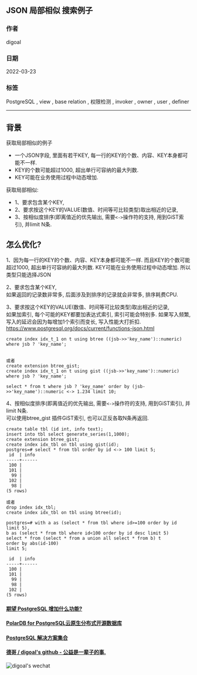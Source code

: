 ## JSON 局部相似 搜索例子   
      
### 作者              
digoal              
              
### 日期              
2022-03-23             
              
### 标签              
PostgreSQL , view , base relation , 权限检测 , invoker , owner , user , definer          
              
----              
              
## 背景         
  
获取局部相似的例子   
  
- 一个JSON字段, 里面有若干KEY, 每一行的KEY的个数、内容、KEY本身都可能不一样.   
- KEY的个数可能超过1000, 超出单行可容纳的最大列数.   
- KEY可能在业务使用过程中动态增加.    
  
获取局部相似:   
- 1、要求包含某个KEY,   
- 2、要求按这个KEY的VALUE(数值、时间等可比较类型)取出相近的记录,   
- 3、按相似度排序(即离值近的优先输出, 需要`<->`操作符的支持, 用到GiST索引), 并limit N条.   
    
  
## 怎么优化?  
  
1、因为每一行的KEY的个数、内容、KEY本身都可能不一样. 而且KEY的个数可能超过1000, 超出单行可容纳的最大列数. KEY可能在业务使用过程中动态增加.  所以类型只能选择JSON   
  
2、要求包含某个KEY,   
如果返回的记录数非常多, 后面涉及到排序的记录就会非常多, 排序耗费CPU.     
  
3、要求按这个KEY的VALUE(数值、时间等可比较类型)取出相近的记录,   
如果加索引, 每个可能的KEY都要加表达式索引, 索引可能会特别多. 如果写入频繁, 写入的延迟会因为每增加1个索引而变长, 写入性能大打折扣.   
https://www.postgresql.org/docs/current/functions-json.html  
```  
create index idx_t_1 on t using btree ((jsb->>'key_name')::numeric) where jsb ? 'key_name';  
  
  
或者  
create extension btree_gist;  
create index idx_t_1 on t using gist ((jsb->>'key_name')::numeric) where jsb ? 'key_name';  
  
select * from t where jsb ? 'key_name' order by (jsb->>'key_name')::numeric <-> 1.234 limit 10;  
```  
  
4、按相似度排序(即离值近的优先输出, 需要`<->`操作符的支持, 用到GiST索引), 并limit N条.   
可以使用btree_gist 插件GiST索引, 也可以正反各取N条再返回.   
  
```  
create table tbl (id int, info text);  
insert into tbl select generate_series(1,1000);  
create extension btree_gist;  
create index idx_tbl on tbl using gist(id);  
postgres=# select * from tbl order by id <-> 100 limit 5;  
 id  | info   
-----+------  
 100 |   
 101 |   
  99 |   
 102 |   
  98 |   
(5 rows)  
  
或者  
drop index idx_tbl;  
create index idx_tbl on tbl using btree(id);    
  
postgres=# with a as (select * from tbl where id>=100 order by id limit 5),   
b as (select * from tbl where id<100 order by id desc limit 5)   
select * from (select * from a union all select * from b) t   
order by abs(id-100)    
limit 5;  
  
 id  | info   
-----+------  
 100 |   
 101 |   
  99 |   
  98 |   
 102 |   
(5 rows)  
```  
  
    
  
#### [期望 PostgreSQL 增加什么功能?](https://github.com/digoal/blog/issues/76 "269ac3d1c492e938c0191101c7238216")
  
  
#### [PolarDB for PostgreSQL云原生分布式开源数据库](https://github.com/ApsaraDB/PolarDB-for-PostgreSQL "57258f76c37864c6e6d23383d05714ea")
  
  
#### [PostgreSQL 解决方案集合](https://yq.aliyun.com/topic/118 "40cff096e9ed7122c512b35d8561d9c8")
  
  
#### [德哥 / digoal's github - 公益是一辈子的事.](https://github.com/digoal/blog/blob/master/README.md "22709685feb7cab07d30f30387f0a9ae")
  
  
![digoal's wechat](../pic/digoal_weixin.jpg "f7ad92eeba24523fd47a6e1a0e691b59")
  
